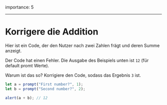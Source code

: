 importance: 5

---

# Korrigere die Addition

Hier ist ein Code, der den Nutzer nach zwei Zahlen frägt und deren Summe anzeigt.

Der Code hat einen Fehler. Die Ausgabe des Beispiels unten ist `12` (für default promt Werte).

Warum ist das so? Korrigiere den Code, sodass das Ergebnis `3` ist.

```js run
let a = prompt("First number?", 1);
let b = prompt("Second number?", 2);

alert(a + b); // 12
```

